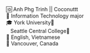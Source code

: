 <!--
**phganh/phganh** is a ✨ _special_ ✨ repository because its `README.md` (this file) appears on your GitHub profile.--!>

🆔 Anh Phg Trinh || Coconuttt <br>
🧠 Information Technology major <br>
🎓 York University🍁 <br>
   Seattle Central College🗽 <br>
💬 English, Vietnamese <br>
🚀 Vancouver, Canada
